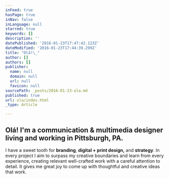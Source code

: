 ```yaml
---
inFeed: true
hasPage: true
inNav: false
inLanguage: null
starred: true
keywords: []
description: ''
datePublished: '2016-01-23T17:47:42.123Z'
dateModified: '2016-01-23T17:44:39.299Z'
title: "Olá!\_"
author: []
authors: []
publisher:
  name: null
  domain: null
  url: null
  favicon: null
sourcePath: _posts/2016-01-23-ola.md
published: true
url: ola/index.html
_type: Article

---
```

## Olá! I'm a **communication & multimedia designer** living and working in **Pittsburgh, PA**. 

I have a sweet tooth for **branding**, **digital + print design,** and **strategy**. In every project I aim to surpass my creative boundaries and learn from every experience, creating relevant well-crafted work with a careful attention to detail. It gives me great joy to come up with thoughtful and creative ideas that work.
